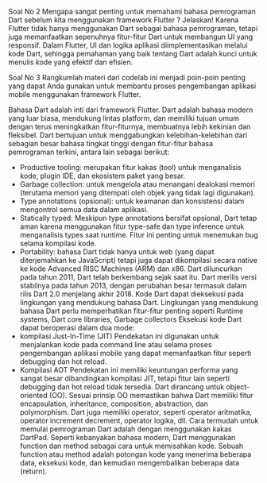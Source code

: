 Soal No 2
Mengapa sangat penting untuk memahami bahasa pemrograman Dart sebelum kita menggunakan framework Flutter ? Jelaskan!
Karena Flutter tidak hanya menggunakan Dart sebagai bahasa pemrograman, tetapi juga memanfaatkan sepenuhnya fitur-fitur Dart untuk membangun UI yang responsif. Dalam Flutter, UI dan logika aplikasi diimplementasikan melalui kode Dart, sehingga pemahaman yang baik tentang Dart adalah kunci untuk menulis kode yang efektif dan efisien.

Soal No 3
Rangkumlah materi dari codelab ini menjadi poin-poin penting yang dapat Anda gunakan untuk membantu proses pengembangan aplikasi mobile menggunakan framework Flutter.

Bahasa Dart adalah inti dari framework Flutter. Dart adalah bahasa modern yang luar biasa, mendukung lintas platform, dan memiliki tujuan umum dengan terus meningkatkan fitur-fiturnya, membuatnya lebih kekinian dan fleksibel. Dart bertujuan untuk menggabungkan kelebihan-kelebihan dari sebagian besar bahasa tingkat tinggi dengan fitur-fitur bahasa pemrograman terkini, antara lain sebagai berikut:

- Productive tooling: merupakan fitur kakas (tool) untuk menganalisis kode, plugin IDE, dan ekosistem paket yang besar.
- Garbage collection: untuk mengelola atau menangani dealokasi memori (terutama memori yang ditempati oleh objek yang tidak lagi digunakan).
- Type annotations (opsional): untuk keamanan dan konsistensi dalam mengontrol semua data dalam aplikasi.
- Statically typed: Meskipun type annotations bersifat opsional, Dart tetap aman karena menggunakan fitur type-safe dan type inference untuk menganalisis types saat runtime. Fitur ini penting untuk menemukan bug selama kompilasi kode.
- Portability: bahasa Dart tidak hanya untuk web (yang dapat diterjemahkan ke JavaScript) tetapi juga dapat dikompilasi secara native ke kode Advanced RISC Machines (ARM) dan x86.
  Dart diluncurkan pada tahun 2011, Dart telah berkembang sejak saat itu. Dart merilis versi stabilnya pada tahun 2013, dengan perubahan besar termasuk dalam rilis Dart 2.0 menjelang akhir 2018.
  Kode Dart dapat dieksekusi pada lingkungan yang mendukung bahasa Dart. Lingkungan yang mendukung bahasa Dart perlu memperhatikan fitur-fitur penting seperti Runtime systems, Dart core libraries, Garbage collectors
  Eksekusi kode Dart dapat beroperasi dalam dua mode:
- kompilasi Just-In-Time (JIT)
  Pendekatan ini digunakan untuk menjalankan kode pada command line atau selama proses pengembangan aplikasi mobile yang dapat memanfaatkan fitur seperti debugging dan hot reload.
- Kompilasi AOT
  Pendekatan ini memiliki keuntungan performa yang sangat besar dibandingkan kompilasi JIT, tetapi fitur lain seperti debugging dan hot reload tidak tersedia.
  Dart dirancang untuk object-oriented (OO). Sesuai prinsip OO memastikan bahwa Dart memiliki fitur encapsulation, inheritance, composition, abstraction, dan polymorphism. Dart juga memiliki operator, seperti operator aritmatika, operator increment decrement, operator logika, dll.
  Cara termudah untuk memulai pemrograman Dart adalah dengan menggunakan kakas DartPad.
  Seperti kebanyakan bahasa modern, Dart menggunakan function dan method sebagai cara untuk memisahkan kode. Sebuah function atau method adalah potongan kode yang menerima beberapa data, eksekusi kode, dan kemudian mengembalikan beberapa data (return).
